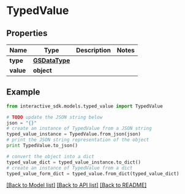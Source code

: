 # TypedValue


## Properties

Name | Type | Description | Notes
------------ | ------------- | ------------- | -------------
**type** | [**GSDataType**](GSDataType.md) |  | 
**value** | **object** |  | 

## Example

```python
from interactive_sdk.models.typed_value import TypedValue

# TODO update the JSON string below
json = "{}"
# create an instance of TypedValue from a JSON string
typed_value_instance = TypedValue.from_json(json)
# print the JSON string representation of the object
print TypedValue.to_json()

# convert the object into a dict
typed_value_dict = typed_value_instance.to_dict()
# create an instance of TypedValue from a dict
typed_value_form_dict = typed_value.from_dict(typed_value_dict)
```
[[Back to Model list]](../README.md#documentation-for-models) [[Back to API list]](../README.md#documentation-for-api-endpoints) [[Back to README]](../README.md)


